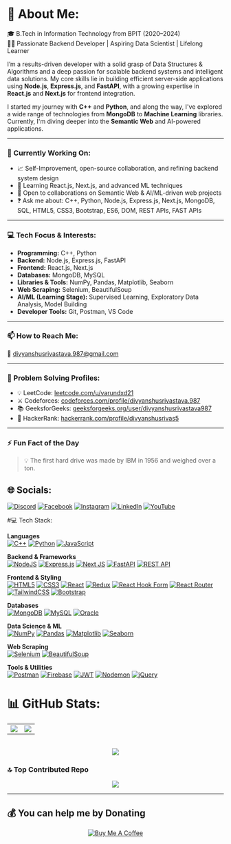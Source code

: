 # 💫 About Me:

🎓 B.Tech in Information Technology from BPIT (2020–2024)  
👨‍💻 Passionate Backend Developer | Aspiring Data Scientist | Lifelong Learner  

I’m a results-driven developer with a solid grasp of Data Structures & Algorithms and a deep passion for scalable backend systems and intelligent data solutions. My core skills lie in building efficient server-side applications using **Node.js**, **Express.js**, and **FastAPI**, with a growing expertise in **React.js** and **Next.js** for frontend integration.

I started my journey with **C++** and **Python**, and along the way, I've explored a wide range of technologies from **MongoDB** to **Machine Learning** libraries. Currently, I'm diving deeper into the **Semantic Web** and AI-powered applications.

---

### 🚀 Currently Working On:
- 📈 Self-Improvement, open-source collaboration, and refining backend system design
- 🌱 Learning React.js, Next.js, and advanced ML techniques  
- 🤝 Open to collaborations on Semantic Web & AI/ML-driven web projects  
- ❓ Ask me about: C++, Python, Node.js, Express.js, Next.js, MongoDB, SQL, HTML5, CSS3, Bootstrap, ES6, DOM, REST APIs, FAST APIs  

---

### 💻 Tech Focus & Interests:
- **Programming:** C++, Python  
- **Backend:** Node.js, Express.js, FastAPI  
- **Frontend:** React.js, Next.js  
- **Databases:** MongoDB, MySQL  
- **Libraries & Tools:** NumPy, Pandas, Matplotlib, Seaborn  
- **Web Scraping:** Selenium, BeautifulSoup  
- **AI/ML (Learning Stage):** Supervised Learning, Exploratory Data Analysis, Model Building  
- **Developer Tools:** Git, Postman, VS Code  

---

### 📫 How to Reach Me:
📧 divyanshusrivastava.987@gmail.com

---

### 🧠 Problem Solving Profiles:
- 💡 LeetCode: [leetcode.com/u/varundxd21](https://leetcode.com/u/varundxd21)  
- ⚔️ Codeforces: [codeforces.com/profile/divyanshusrivastava.987](https://codeforces.com/profile/divyanshusrivastava.987)  
- 📚 GeeksforGeeks: [geeksforgeeks.org/user/divyanshusrivastava987](https://www.geeksforgeeks.org/user/divyanshusrivastava987)  
- 🎯 HackerRank: [hackerrank.com/profile/divyanshusrivas5](https://www.hackerrank.com/profile/divyanshusrivas5)

---

### ⚡ Fun Fact of the Day  
<!--START_FUN_FACT-->
> 💡 The first hard drive was made by IBM in 1956 and weighed over a ton.
<!--END_FUN_FACT-->

## 🌐 Socials:
[![Discord](https://img.shields.io/badge/Discord-%237289DA.svg?logo=discord&logoColor=white)](https://discord.gg/PAqxEVJt) [![Facebook](https://img.shields.io/badge/Facebook-%231877F2.svg?logo=Facebook&logoColor=white)](https://facebook.com/divyanshu.srivastava.12914) [![Instagram](https://img.shields.io/badge/Instagram-%23E4405F.svg?logo=Instagram&logoColor=white)](https://instagram.com/ddivyanshuuu/) [![LinkedIn](https://img.shields.io/badge/LinkedIn-%230077B5.svg?logo=linkedin&logoColor=white)](https://linkedin.com/in/divyanshu-srivastava-032748209/) [![YouTube](https://img.shields.io/badge/YouTube-%23FF0000.svg?logo=YouTube&logoColor=white)](https://youtube.com/@BadmeinTown) 

#💻 Tech Stack:

**Languages**  
[![C++](https://img.shields.io/badge/C++-%2300599C.svg?style=for-the-badge&logo=c%2B%2B&logoColor=white)](https://isocpp.org/) [![Python](https://img.shields.io/badge/Python-3776AB?style=for-the-badge&logo=python&logoColor=white)](https://www.python.org/) [![JavaScript](https://img.shields.io/badge/JavaScript-F7DF1E?style=for-the-badge&logo=javascript&logoColor=black)](https://developer.mozilla.org/en-US/docs/Web/JavaScript)

**Backend & Frameworks**  
[![NodeJS](https://img.shields.io/badge/Node.js-339933?style=for-the-badge&logo=node.js&logoColor=white)](https://nodejs.org/) [![Express.js](https://img.shields.io/badge/Express.js-404D59?style=for-the-badge&logo=express&logoColor=white)](https://expressjs.com/) [![Next JS](https://img.shields.io/badge/Next.js-black?style=for-the-badge&logo=next.js&logoColor=white)](https://nextjs.org/) [![FastAPI](https://img.shields.io/badge/FastAPI-005571?style=for-the-badge&logo=fastapi)](https://fastapi.tiangolo.com/) [![REST API](https://img.shields.io/badge/REST%20API-000?style=for-the-badge&logo=fastapi&logoColor=white)](https://restfulapi.net/)

**Frontend & Styling**  
[![HTML5](https://img.shields.io/badge/HTML5-E34F26?style=for-the-badge&logo=html5&logoColor=white)](https://developer.mozilla.org/en-US/docs/Web/HTML) [![CSS3](https://img.shields.io/badge/CSS3-1572B6?style=for-the-badge&logo=css3&logoColor=white)](https://developer.mozilla.org/en-US/docs/Web/CSS) [![React](https://img.shields.io/badge/React-20232A?style=for-the-badge&logo=react&logoColor=61DAFB)](https://reactjs.org/) [![Redux](https://img.shields.io/badge/Redux-593D88?style=for-the-badge&logo=redux&logoColor=white)](https://redux.js.org/) [![React Hook Form](https://img.shields.io/badge/React_Hook_Form-EC5990?style=for-the-badge&logo=reacthookform&logoColor=white)](https://react-hook-form.com/) [![React Router](https://img.shields.io/badge/React_Router-CA4245?style=for-the-badge&logo=react-router&logoColor=white)](https://reactrouter.com/) [![TailwindCSS](https://img.shields.io/badge/TailwindCSS-38B2AC?style=for-the-badge&logo=tailwind-css&logoColor=white)](https://tailwindcss.com/) [![Bootstrap](https://img.shields.io/badge/Bootstrap-7952B3?style=for-the-badge&logo=bootstrap&logoColor=white)](https://getbootstrap.com/)

**Databases**  
[![MongoDB](https://img.shields.io/badge/MongoDB-4ea94b?style=for-the-badge&logo=mongodb&logoColor=white)](https://www.mongodb.com/) [![MySQL](https://img.shields.io/badge/MySQL-00000f?style=for-the-badge&logo=mysql&logoColor=white)](https://www.mysql.com/) [![Oracle](https://img.shields.io/badge/Oracle-F80000?style=for-the-badge&logo=oracle&logoColor=white)](https://www.oracle.com/database/)

**Data Science & ML**  
[![NumPy](https://img.shields.io/badge/NumPy-013243?style=for-the-badge&logo=numpy&logoColor=white)](https://numpy.org/) [![Pandas](https://img.shields.io/badge/Pandas-150458?style=for-the-badge&logo=pandas&logoColor=white)](https://pandas.pydata.org/) [![Matplotlib](https://img.shields.io/badge/Matplotlib-11557c?style=for-the-badge&logo=matplotlib&logoColor=white)](https://matplotlib.org/) [![Seaborn](https://img.shields.io/badge/Seaborn-4B8BBE?style=for-the-badge)](https://seaborn.pydata.org/)

**Web Scraping**  
[![Selenium](https://img.shields.io/badge/Selenium-43B02A?style=for-the-badge&logo=selenium&logoColor=white)](https://www.selenium.dev/) [![BeautifulSoup](https://img.shields.io/badge/BeautifulSoup-000000?style=for-the-badge&logo=beautifulsoup&logoColor=white)](https://www.crummy.com/software/BeautifulSoup/)

**Tools & Utilities**  
[![Postman](https://img.shields.io/badge/Postman-FF6C37?style=for-the-badge&logo=postman&logoColor=white)](https://www.postman.com/) [![Firebase](https://img.shields.io/badge/Firebase-039BE5?style=for-the-badge&logo=Firebase&logoColor=white)](https://firebase.google.com/) [![JWT](https://img.shields.io/badge/JWT-black?style=for-the-badge&logo=JSON%20web%20tokens)](https://jwt.io/) [![Nodemon](https://img.shields.io/badge/Nodemon-76D04B?style=for-the-badge&logo=nodemon&logoColor=white)](https://nodemon.io/) [![jQuery](https://img.shields.io/badge/jQuery-0769AD?style=for-the-badge&logo=jquery&logoColor=white)](https://jquery.com/)


# 📊 GitHub Stats:
<table>
  <tr>
    <td>
      <img src="https://github-readme-stats.vercel.app/api?username=varundxd&theme=dark&hide_border=false&include_all_commits=true&count_private=true" />
    </td>
    <td>
        <img src="https://github-readme-streak-stats.herokuapp.com/?user=varundxd&theme=dark&hide_border=false" />
    </td>
  </tr>
</table>

<br/>

<div align="center">
  <img src="https://github-readme-stats.vercel.app/api/top-langs/?username=varundxd&theme=dark&hide_border=false&include_all_commits=true&count_private=true&layout=compact" />
</div>


### 🔝 Top Contributed Repo
<div align="center">

 <img src="https://github-contributor-stats.vercel.app/api?username=varundxd&limit=5&theme=dark&combine_all_yearly_contributions=true" />

</div>

---

  ## 💰 You can help me by Donating
 <div align="center">
  <a href="https://buymeacoffee.com/varundxd" target="_blank">
    <img src="https://img.shields.io/badge/Buy%20Me%20a%20Coffee-ffdd00?style=for-the-badge&logo=buy-me-a-coffee&logoColor=black" alt="Buy Me A Coffee"/>
  </a>
</div>



  
